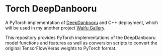 # Torch DeepDanbooru

A PyTorch implementation of [DeepDanbooru](https://github.com/KichangKim/DeepDanbooru) and C++ deployment, which will be used in my another project [Waifu Gallery](https://github.com/R4nd5tr/waifu_gallery).

This repository provides PyTorch implementations of the DeepDanbooru model functions and features as well as conversion scripts to convert the original TensorFlow/Keras weights to PyTorch format.